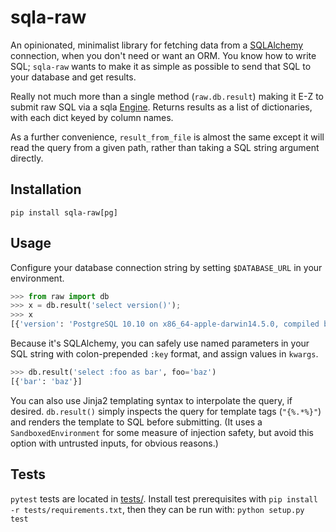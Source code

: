 # sqla-raw

An opinionated, minimalist library for fetching data from a [SQLAlchemy](https://www.sqlalchemy.org/) connection, when you don't need or want an ORM. You know how to write SQL; `sqla-raw` wants to make it as simple as possible to send that SQL to your database and get results.

Really not much more than a single method (`raw.db.result`) making it E-Z to submit raw SQL via a sqla [Engine](https://docs.sqlalchemy.org/en/13/core/connections.html#sqlalchemy.engine.Engine). Returns results as a list of dictionaries, with each dict keyed by column names. 

As a further convenience, `result_from_file` is almost the same except it will read the query from a given path, rather than taking a SQL string argument directly.

## Installation

`pip install sqla-raw[pg]`

## Usage

Configure your database connection string by setting `$DATABASE_URL` in your environment.

```python
>>> from raw import db
>>> x = db.result('select version()');
>>> x
[{'version': 'PostgreSQL 10.10 on x86_64-apple-darwin14.5.0, compiled by Apple LLVM version 7.0.0 (clang-700.1.76), 64-bit'}]
```

Because it's SQLAlchemy, you can safely use named parameters in your SQL string with colon-prepended `:key` format, and assign values in `kwargs`.

```python
>>> db.result('select :foo as bar', foo='baz')
[{'bar': 'baz'}]
```

You can also use Jinja2 templating syntax to interpolate the query, if desired. `db.result()` simply inspects the query for template tags (`"{%.*%}"`) and renders the template to SQL before submitting. (It uses a `SandboxedEnvironment` for some measure of injection safety, but avoid this option with untrusted inputs, for obvious reasons.)


## Tests

`pytest` tests are located in [tests/](tests/). Install test prerequisites with `pip install -r tests/requirements.txt`, then they can be run with: `python setup.py test` 
